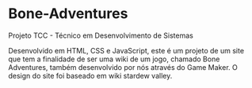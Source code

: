 # Bone-Adventures
 Projeto TCC - Técnico em Desenvolvimento de Sistemas

Desenvolvido em HTML, CSS e JavaScript, este é um projeto de um site que tem a finalidade de ser uma wiki de um jogo, chamado Bone Adventures, também desenvolvido por nós através do Game Maker. O design do site foi baseado em wiki stardew valley.
